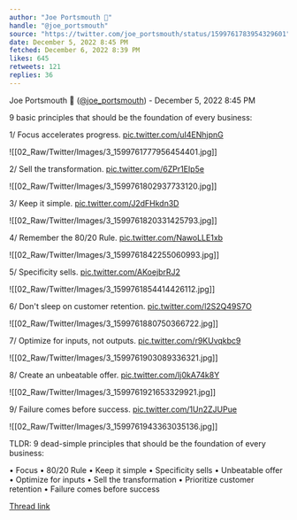 ```yaml
---
author: "Joe Portsmouth 🧲"
handle: "@joe_portsmouth"
source: "https://twitter.com/joe_portsmouth/status/1599761783954329601"
date: December 5, 2022 8:45 PM
fetched: December 6, 2022 8:39 PM
likes: 645
retweets: 121
replies: 36
---
```

Joe Portsmouth 🧲 ([@joe_portsmouth](https://twitter.com/joe_portsmouth)) - December 5, 2022 8:45 PM

9 basic principles that should be the foundation of every business:

1/ Focus accelerates progress. [pic.twitter.com/uI4ENhjpnG](https://twitter.com/joe_portsmouth/status/1599761783954329601/photo/1)

![[02_Raw/Twitter/Images/3_1599761777956454401.jpg]]

2/ Sell the transformation. [pic.twitter.com/6ZPr1EIp5e](https://twitter.com/joe_portsmouth/status/1599761807786348550/photo/1)

![[02_Raw/Twitter/Images/3_1599761802937733120.jpg]]

3/ Keep it simple. [pic.twitter.com/J2dFHkdn3D](https://twitter.com/joe_portsmouth/status/1599761824852967424/photo/1)

![[02_Raw/Twitter/Images/3_1599761820331425793.jpg]]

4/ Remember the 80/20 Rule. [pic.twitter.com/NawoLLE1xb](https://twitter.com/joe_portsmouth/status/1599761847015641088/photo/1)

![[02_Raw/Twitter/Images/3_1599761842255060993.jpg]]

5/ Specificity sells. [pic.twitter.com/AKoejbrRJ2](https://twitter.com/joe_portsmouth/status/1599761858818342912/photo/1)

![[02_Raw/Twitter/Images/3_1599761854414426112.jpg]]

6/ Don't sleep on customer retention. [pic.twitter.com/l2S2Q49S7O](https://twitter.com/joe_portsmouth/status/1599761885687152645/photo/1)

![[02_Raw/Twitter/Images/3_1599761880750366722.jpg]]

7/ Optimize for inputs, not outputs. [pic.twitter.com/r9KUvqkbc9](https://twitter.com/joe_portsmouth/status/1599761907782754304/photo/1)

![[02_Raw/Twitter/Images/3_1599761903089336321.jpg]]

8/ Create an unbeatable offer. [pic.twitter.com/Ij0kA74k8Y](https://twitter.com/joe_portsmouth/status/1599761926619267073/photo/1)

![[02_Raw/Twitter/Images/3_1599761921653329921.jpg]]

9/ Failure comes before success. [pic.twitter.com/1Un2ZJUPue](https://twitter.com/joe_portsmouth/status/1599761948123533314/photo/1)

![[02_Raw/Twitter/Images/3_1599761943363035136.jpg]]

TLDR: 9 dead-simple principles that should be the foundation of every business:

• Focus
• 80/20 Rule
• Keep it simple
• Specificity sells
• Unbeatable offer
• Optimize for inputs
• Sell the transformation
• Prioritize customer retention
• Failure comes before success

[Thread link](https://twitter.com/joe_portsmouth/status/1599761783954329601)